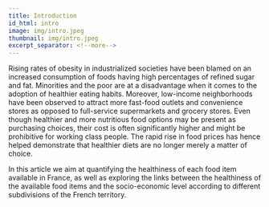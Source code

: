 ```yaml
---
title: Introduction
id_html: intro
image: img/intro.jpeg
thumbnail: img/intro.jpeg
excerpt_separator: <!--more-->
---
```

Rising rates of obesity in industrialized societies have been blamed on an increased consumption of foods having high percentages of refined sugar and fat. Minorities and the poor are at a disadvantage when it comes to the adoption of healthier eating habits. Moreover, low-income neighborhoods have been observed to attract more fast-food outlets and convenience stores as opposed to full-service supermarkets and grocery stores. Even though healthier and more nutritious food options may be present as purchasing choices, their cost is often significantly higher and might be prohibitive for working class people. The rapid rise in food prices has hence helped demonstrate that healthier diets are no longer merely a matter of choice.

In this article we aim at quantifying the healthiness of each food item available in France, as well as exploring the links between the healthiness of the available food items and the socio-economic level according to different subdivisions of the French territory.
<!--more-->
